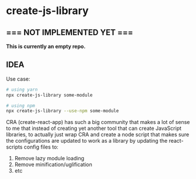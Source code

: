 # create-js-library

## === NOT IMPLEMENTED YET ===

**This is currently an empty repo.**

## IDEA

Use case:

```bash
# using yarn
npx create-js-library some-module

# using npm
npx create-js-library --use-npm some-module
```

CRA (create-react-app) has such a big community that makes a lot of sense to me that instead of creating yet another tool that can create JavaScript libraries, to actually just wrap CRA and create a node script that makes sure the configurations are updated to work as a library by updating the react-scripts config files to:

1. Remove lazy module loading
2. Remove minification/uglification
3. etc
